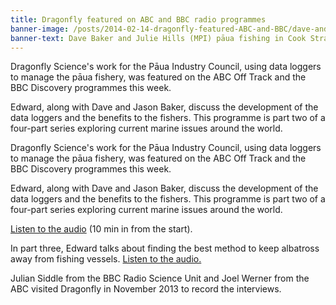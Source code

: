 ```yaml
---
title: Dragonfly featured on ABC and BBC radio programmes
banner-image: /posts/2014-02-14-dragonfly-featured-ABC-and-BBC/dave-and-jules.jpg
banner-text: Dave Baker and Julie Hills (MPI) pāua fishing in Cook Strait
---
```

Dragonfly Science's work for the Pāua Industry Council, using data
loggers to manage the pāua fishery, was featured on the ABC Off Track
and the BBC Discovery programmes this week.

Edward, along with Dave and Jason Baker, discuss the development of
the data loggers and the benefits to the fishers. This programme is
part two of a four-part series exploring current marine issues around
the world.

<!--more-->

Dragonfly Science's work for the Pāua Industry Council, using data
loggers to manage the pāua fishery, was featured on the ABC Off Track
and the BBC Discovery programmes this week.

Edward, along with Dave and Jason Baker, discuss the development of
the data loggers and the benefits to the fishers. This programme is
part two of a four-part series exploring current marine issues around
the world.

[Listen to the audio](http://www.abc.net.au/radionational/programs/offtrack/saving-the-ocean2c-part-2/5166828)
(10 min in from the start).

In part three, Edward talks about finding the best method to keep
albatross away from fishing vessels. [Listen to the
audio.](http://www.abc.net.au/radionational/programs/offtrack/saving-the-ocean2c-part-3/5168974)

Julian Siddle from the BBC Radio Science Unit and Joel Werner from the
ABC visited Dragonfly in November 2013 to record the interviews.
